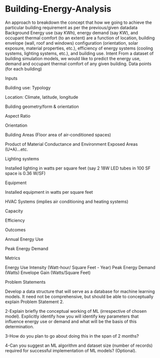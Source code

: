 # Building-Energy-Analysis
An approach to breakdown the concept that how we going to achieve the particular building requirement as per the previous/given datadata
Background
Energy use (say KWh), energy demand (say KW), and occupant thermal comfort (to an extent) are a function of location, building envelope (wall, roof and windows) configuration (orientation, solar exposure, material properties, etc.), efficiency of energy systems (cooling systems, lighting systems, etc.), and building use.
Intent
From a dataset of building simulation models, we would like to predict the energy use, demand and occupant thermal comfort of any given building.
Data points (for each building)

Inputs


Building use: Typology          


Location: Climate, latitude, longitude            


Building geometry/form & orientation            

Aspect Ratio        

Orientation     

Building Areas (Floor area of air-conditioned spaces)      

Product of Material Conductance and Environment Exposed Areas (U*A)...etc.     

Lighting systems  

Installed lighting in watts per square feet (say 2 18W LED tubes in 100 SF space is 0.36 W/SF)     

Equipment         

Installed equipment in watts per square feet       

HVAC Systems (implies air conditioning and heating systems)   

Capacity      

Efficiency



Outcomes         

   
   Annual Energy Use      
   
   
   
   Peak Energy Demand





Metrics



Energy Use Intensity (Watt-hour/ Square Feet - Year)
Peak Energy Demand (Watts)
Envelope Gain (Watts/Square Feet)




Problem Statements





Develop a data structure that will serve as a database for machine learning models. It need not be comprehensive, but should be able to conceptually explain Problem Statement 2.





2-Explain briefly the conceptual working of ML (irrespective of chosen model). Explicitly identify how you will identify key parameters that influence energy use or demand and what will be the basis of this determination.




3-How do you plan to go about doing this in the span of 2 months?







4-Can you suggest an ML algorithm and dataset size (number of records) required for successful implementation of ML models? (Optional).
